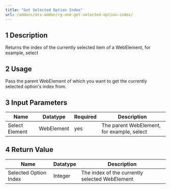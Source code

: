 ```yaml
---
title: "Get Selected Option Index"
url: /addons/ats-addon/rg-one-get-selected-option-index/
---
```


## 1 Description

Returns the index of the currently selected item of a WebElement, for example, select

## 2 Usage

Pass the parent WebElement of which you want to get the currently selected option's index from.

## 3 Input Parameters

Name | Datatype | Required | Description
---- | -------- | ------- |---------------
Select Element | WebElement | yes | The parent WebElement, for example, select

## 4 Return Value

Name | Datatype | Description
---- | --------- | ---------------
Selected Option Index | Integer | The index of the currently selected WebElement
